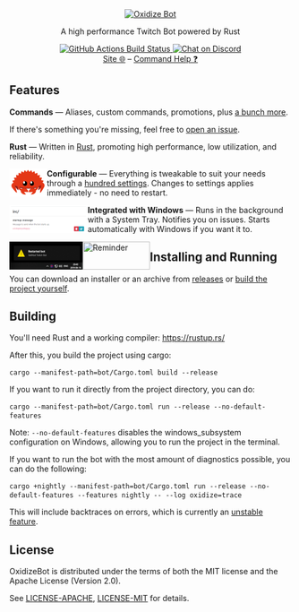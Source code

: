 <div align="center">
  <a href="https://setbac.tv">
    <img src="https://raw.githubusercontent.com/udoprog/OxidizeBot/master/bot/res/icon48.png" title="Oxidize Bot">
  </a>
</div>

<p align="center">
  A high performance Twitch Bot powered by Rust
</p>

<div align="center">
  <a href="https://github.com/udoprog/OxidizeBot/actions">
    <img alt="GitHub Actions Build Status" src="https://github.com/udoprog/OxidizeBot/workflows/Build/badge.svg">
  </a>

  <a href="https://discord.gg/v5AeNkT">
    <img alt="Chat on Discord" src="https://img.shields.io/discord/558644981137670144.svg?logo=discord&style=flat-square">
  </a>
</div>

<div align="center">
  <a href="https://setbac.tv/" rel="nofollow">Site 🌐</a>
  &ndash;
  <a href="https://setbac.tv/help" rel="nofollow">Command Help ❓</a>
</div>

## Features

**Commands** &mdash; Aliases, custom commands, promotions, plus [a bunch more](https://setbac.tv/help).

If there's something you're missing, feel free to [open an issue].

**Rust** &mdash; Written in [Rust], promoting high performance, low utilization, and reliability.

<p>
<img style="float: left;"  title="Rust" width="67" height="50" src="https://github.com/udoprog/OxidizeBot/raw/master/gfx/cuddlyferris.png" />
</p>

**Configurable** &mdash; Everything is tweakable to suit your needs through a [hundred settings].
Changes to settings applies immediately - no need to restart.

<p>
<img style="float: left;" title="Settings" width="140" height="50" src="https://github.com/udoprog/OxidizeBot/raw/master/gfx/setting.png" />
</p>

**Integrated with Windows** &mdash; Runs in the background with a System Tray.
Notifies you on issues.
Starts automatically with Windows if you want it to.

<p>
<img style="float: left;" title="Windows Systray" width="131" height="50" src="https://github.com/udoprog/OxidizeBot/raw/master/gfx/windows-systray.png" />
<img style="float: left;" title="Reminder" width="120" height="50" src="https://github.com/udoprog/OxidizeBot/raw/master/gfx/windows-reminder.png" />
</p>

[open an issue]: https://github.com/udoprog/OxidizeBot/issues
[Rust]: https://rust-lang.org
[hundred settings]: /bot/src/settings.yaml

## Installing and Running

You can download an installer or an archive from [releases] or [build the project yourself](#building).

[releases]: https://github.com/udoprog/OxidizeBot/releases

## Building

You'll need Rust and a working compiler: https://rustup.rs/

After this, you build the project using cargo:

```
cargo --manifest-path=bot/Cargo.toml build --release
```

If you want to run it directly from the project directory, you can do:

```
cargo --manifest-path=bot/Cargo.toml run --release --no-default-features
```

Note: `--no-default-features` disables the windows_subsystem configuration on
Windows, allowing you to run the project in the terminal.

If you want to run the bot with the most amount of diagnostics possible, you can
do the following:

```
cargo +nightly --manifest-path=bot/Cargo.toml run --release --no-default-features --features nightly -- --log oxidize=trace
```

This will include backtraces on errors, which is currently an [unstable feature].

[unstable feature]: https://doc.rust-lang.org/std/backtrace/index.html

## License

OxidizeBot is distributed under the terms of both the MIT license and the
Apache License (Version 2.0).

See [LICENSE-APACHE](LICENSE-APACHE), [LICENSE-MIT](LICENSE-MIT) for details.